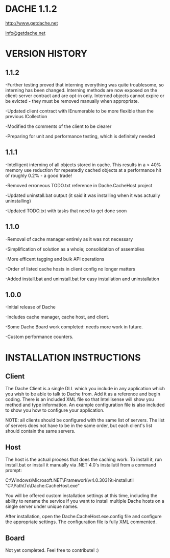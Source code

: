 DACHE 1.1.2
===========


http://www.getdache.net

info@getdache.net


VERSION HISTORY
============================================


1.1.2
------------------


-Further testing proved that interning everything was quite troublesome, so interning has been changed. Interning methods are now exposed on the client-server contract and are opt-in only. Interned objects cannot expire or be evicted - they must be removed manually when appropriate.

-Updated client contract with IEnumerable<T> to be more flexible than the previous ICollection<T>

-Modified the comments of the client to be clearer

-Preparing for unit and performance testing, which is definitely needed


1.1.1
------------------


-Intelligent interning of all objects stored in cache. This results in a > 40% memory use reduction for repeatedly cached objects at a performance hit of roughly 0.2% - a good trade!

-Removed erroneous TODO.txt reference in Dache.CacheHost project

-Updated uninstall.bat output (it said it was installing when it was actually uninstalling)

-Updated TODO.txt with tasks that need to get done soon


1.1.0
------------------


-Removal of cache manager entirely as it was not necessary

-Simplification of solution as a whole; consolidation of assemblies

-More efficent tagging and bulk API operations

-Order of listed cache hosts in client config no longer matters

-Added install.bat and uninstall.bat for easy installation and uninstallation


1.0.0
------------------


-Initial release of Dache

-Includes cache manager, cache host, and client.

-Some Dache Board work completed: needs more work in future.

-Custom performance counters.


INSTALLATION INSTRUCTIONS
============================================


Client
--------


The Dache Client is a single DLL which you include in any application which you wish to be able 
to talk to Dache from. Add it as a reference and begin coding. There is an included XML file so 
that Intellisense will show you method and type information. An example configuration file is 
also included to show you how to configure your application.

NOTE: all clients should be configured with the same list of servers. The list of servers does 
not have to be in the same order, but each client's list should contain the same servers.


Host
--------


The host is the actual process that does the caching work. To install it, run install.bat or
install it manually via .NET 4.0's installutil from a command prompt:

C:\Windows\Microsoft.NET\Framework\v4.0.30319>installutil "C:\Path\To\Dache.CacheHost.exe"

You will be offered custom installation settings at this time, including the ability to rename the 
service if you want to install multiple Dache hosts on a single server under unique names.

After installation, open the Dache.CacheHost.exe.config file and configure the appropriate 
settings. The configuration file is fully XML commented.


Board
--------


Not yet completed. Feel free to contribute! :)
